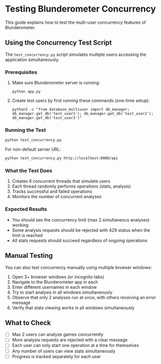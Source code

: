 # Testing Blunderometer Concurrency

This guide explains how to test the multi-user concurrency features of Blunderometer.

## Using the Concurrency Test Script

The `test_concurrency.py` script simulates multiple users accessing the application simultaneously.

### Prerequisites

1. Make sure Blunderometer server is running:
   ```
   python app.py
   ```

2. Create test users by first running these commands (one-time setup):
   ```
   python3 -c "from database_multiuser import db_manager; db_manager.get_db('test_user1'); db_manager.get_db('test_user2'); db_manager.get_db('test_user3')"
   ```

### Running the Test

```bash
python test_concurrency.py
```

For non-default server URL:
```bash
python test_concurrency.py http://localhost:8000/api
```

### What the Test Does

1. Creates 6 concurrent threads that simulate users
2. Each thread randomly performs operations (stats, analysis)
3. Tracks successful and failed operations
4. Monitors the number of concurrent analyses

### Expected Results

- You should see the concurrency limit (max 2 simultaneous analyses) working
- Some analysis requests should be rejected with 429 status when the limit is reached
- All stats requests should succeed regardless of ongoing operations

## Manual Testing

You can also test concurrency manually using multiple browser windows:

1. Open 3+ browser windows (or incognito tabs)
2. Navigate to the Blunderometer app in each
3. Enter different usernames in each window
4. Try to start analysis in all windows simultaneously
5. Observe that only 2 analyses run at once, with others receiving an error message
6. Verify that stats viewing works in all windows simultaneously

## What to Check

- [ ] Max 2 users can analyze games concurrently 
- [ ] More analysis requests are rejected with a clear message
- [ ] Each user can only start one operation at a time for themselves
- [ ] Any number of users can view stats simultaneously
- [ ] Progress is tracked separately for each user
